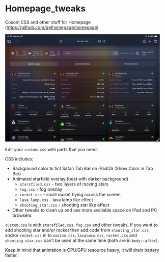 # Homepage_tweaks
Cusom CSS and other stuff for Homepage (https://github.com/gethomepage/homepage)

<img src="/demo.webp" alt="Demo" width="800">


Edit your `custom.css` with parts that you need.

CSS includes:
 - Background color to tint Safari Tab Bar on iPadOS (Show Color in Tab Bar)
 - Animated starfield overlay (best with darker background)
   - `starsfiled.css` - two layers of moving stars
   - `fog.css` - fog overlay
   - `rocket.css` - small rocket flying across the screen
   - `lava_lamp.css` - lava lamp like effect
   - `shooting_star.css` - shooting star like effect
 - Other tweaks to clean up and use more avaliable space on iPad and PC browsers

`custom.css` is with `starsfiled.css`, `fog.css` and other tweaks. If you want to add shooting star and/or rocket then add code from `shooting_star.css` and/or `rocket.css` in to `custom.css`.
`lavalamp.css`, `rocket.css` and `shooting_star.css` can't be used at the same time (both are in `body::after`).

Keep in mind that animation is CPU/GPU resource heavy, it will drain battery faster. 

